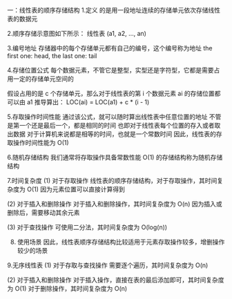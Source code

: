 一：线性表的顺序存储结构
1.定义 
的是用一段地址连续的存储单元依次存储线性表的数据元

2.顺序存储示意图如下所示：
线性表 (a1, a2, ..., an)

3.编号地址
存储器中的每个存储单元都有自己的编号，这个编号称为地址
the first one: head, the last one: tail

4.存储位置公式
每个数据元素，不管它是整型，实型还是字符型，它都是需要占用一定的存储单元空间的

假设占用的是 c 个存储单元，那么对于线性表的第 i 个数据元素 ai 的存储位置都可以由 a1 推导算出：
LOC(ai) = LOC(a1) + c * (i - 1)

5.存取操作时间性能
通过该公式，就可以随时算出线性表中任意位置的地址
不管是第一个还是最后一个，都是相同的时间
也即对于线性表每个位置的存入或者取出数据
对于计算机来说都是相等的时间，也就是一个常数时间
因此，线性表的存取操作时间性能为 O(1)

6.随机存储结构
我们通常将存取操作具备常数性能 O(1) 的存储结构称为随机存储结构

7.时间复杂度
(1) 对于存取操作
线性表的顺序存储结构，对于存取操作，其时间复杂度为 O(1)
因为元素位置可以直接计算得到

(2) 对于插入和删除操作
对于插入和删除操作，其时间复杂度为 O(n)
因为插入或删除后，需要移动其余元素

(3) 对于查找操作
可使用二分法，其时间复杂度为 O(log(n))

8. 使用场景
因此，线性表顺序存储结构比较适用于元素存取操作较多，增删操作较少的场景

9.无序线性表
(1) 对于存取与查找操作
需要逐个遍历，其时间复杂度为 O(n)

(2) 对于插入和删除操作
对于插入操作，直接在表的最后添加即可，其时间复杂度为 O(1)
对于删除操作，其时间复杂度为 O(n)